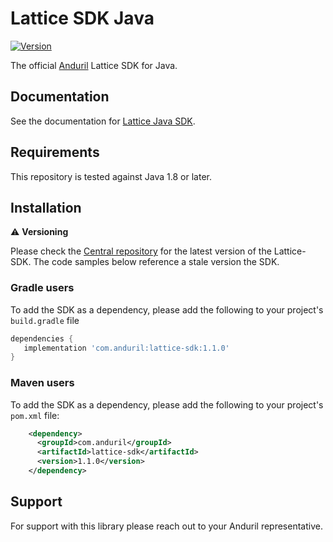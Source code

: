 # Lattice SDK Java

[![Version](https://img.shields.io/maven-central/v/com.anduril/lattice-sdk)](https://mvnrepository.com/artifact/com.anduril/lattice-sdk)

The official [Anduril](https://www.anduril.com/) Lattice SDK for Java.

## Documentation

See the documentation for [Lattice Java SDK](https://docs.anduril.com/sdks/java).

## Requirements

This repository is tested against Java 1.8 or later. 

## Installation

⚠️ **Versioning**

Please check the [Central repository](https://central.sonatype.com/artifact/com.anduril/lattice-sdk) for the latest version of the Lattice-SDK. The code samples below reference a stale version the SDK.

### Gradle users

To add the SDK as a dependency, please add the following to your project's `build.gradle` file

```gradle
dependencies {
   implementation 'com.anduril:lattice-sdk:1.1.0'
}
```

### Maven users

To add the SDK as a dependency, please add the following to your project's `pom.xml` file:

```xml
    <dependency>
      <groupId>com.anduril</groupId>
      <artifactId>lattice-sdk</artifactId>
      <version>1.1.0</version>
    </dependency>
```
## Support

For support with this library please reach out to your Anduril representative.
